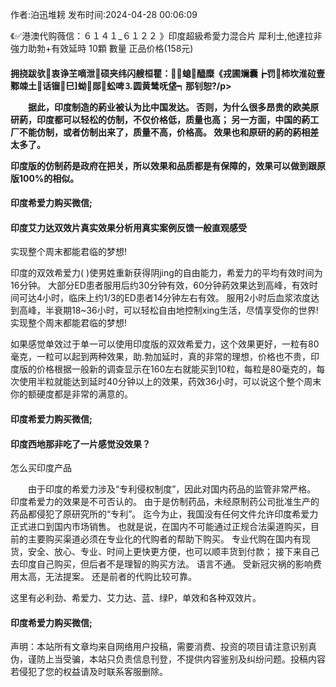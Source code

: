 <p>作者:泊迅堆耪 发布时间:2024-04-28 00:06:09</p>
<p>《✅港澳代购薇信：６１４１_６１２２ 》印度超級希愛力混合片 犀利士,他達拉非 強力助勃+有效延時 10顆 數量 正品价格(158元) </p>
									<h4>拥挠跋欤衷诤芏嘀泄硕夹纬闪艘桓瞿：∠螅醯糜《戎圃斓囊┢罚柿坎淮砬壹鄹竦土话镏巳蚴郧蚣啤⒊圆黄鸶呒垡┑那钊恕?/p><p>　　据此，印度制造的葯业被认为比中国发达。 否则，为什么很多昂贵的欧美原研葯，印度都可以轻松的仿制，不仅价格低，质量也高； 另一方面，中国的葯工厂不能仿制，或者仿制出来了，质量不高，价格高。 效果也和原研的葯的葯相差太多了。</p><p>   印度版的仿制药是政府在把关，所以效果和品质都是有保障的，效果可以做到跟原版100%的相似。</p><p></p><h4>	印度希爱力购买微信;</h4><p></p><h4>印度艾力达双效片真实效果分析用真实案例反馈一般直观感受</h4><p>实现整个周末都能君临的梦想!</p><p>   印度的双效希爱力( )使男姓重新获得阴jing的自由能力，希爱力的平均有效时间为16分钟。 大部分ED患者服用后约30分钟有效，60分钟葯效果达到高峰，有效时间可达4小时，临床上约1/3的ED患者14分钟左右有效。 服用2小时后血浆浓度达到高峰，半衰期18~36小时，可以轻松自由地控制xing生活，尽情享受你的世界! 实现整个周末都能君临的梦想!</p><p>如果感觉单效过于单一可以使用印度版的双效希爱力，这个效果更好，一粒有80毫克，一粒可以起到两种效果，助.勃加延时，真的非常的理想，价格也不贵，印度版的价格根据一般新的调查显示在160左右就能买到10粒，每粒是80毫克的，每次使用半粒就能达到延时40分钟以上的效果，药效36小时，可以说这个整个周末你的额硬度都是非常的满意的。</p><p></p><h4>	印度希爱力购买微信;</h4><p></p><h4>印度西地那非吃了一片感觉没效果？</h4><p>怎么买印度产品</p><p>　　由于印度的希爱力涉及“专利侵权制度”，因此对国内药品的监管非常严格。 印度希爱力的效果是不可否认的。 由于是仿制药品，未经原制药公司批准生产的药品都侵犯了原研究所的“专利”。 迄今为止，我国没有任何文件允许印度希爱力正式进口到国内市场销售。 也就是说，在国内不可能通过正规合法渠道购买，目前的主要购买渠道必须在专业化的代购者的帮助下购买。 专业代购在国内有现货，安全、放心、专业、时间上更快更方便，也可以顺丰货到付款； 接下来自己去印度自己购买，但后者不是理智的购买方法。 语言不通。 受新冠灾祸的影响费用太高，无法提案。 还是前者的代购比较可靠。</p><p>  这里有必利劲、希爱力、艾力达、蓝、绿P，单效和各种双效片。</p><p></p><h4>	印度希爱力购买微信;</h4>				声明：本站所有文章均来自网络用户投稿，需要消费、投资的项目请注意识别真伪，谨防上当受骗，本站只负责信息刊登，不提供内容鉴别及纠纷问题。投稿内容若侵犯了您的权益请及时联系客服删除。				
